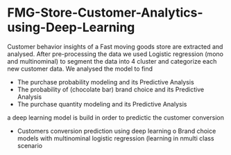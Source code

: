 # FMG-Store-Customer-Analytics-using-Deep-Learning
Customer behavior insights of a Fast moving goods store  are extracted and analysed. After pre-processing the data we used Logistic regression (mono and  multinominal) to segment the data into 4 cluster and categorize each new customer data. We analysed the model to find
- The purchase probability modeling and its Predictive Analysis
- The probability of (chocolate bar) brand choice   and its Predictive Analysis
- The purchase quantity modeling and its  Predictive Analysis

a deep learning model is build in order to predictic the customer conversion 

-	Customers conversion prediction using deep learning 
o	Brand choice models with multinominal logistic regression (learning in nmulti class scenario
